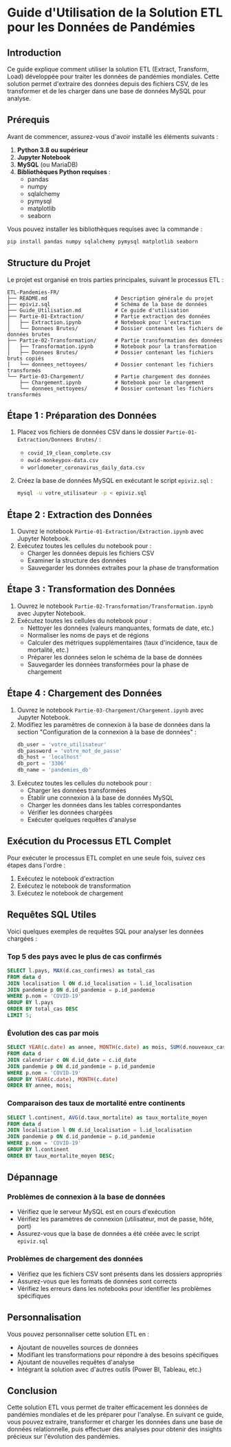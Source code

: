 # Guide d'Utilisation de la Solution ETL pour les Données de Pandémies

## Introduction

Ce guide explique comment utiliser la solution ETL (Extract, Transform, Load) développée pour traiter les données de pandémies mondiales. Cette solution permet d'extraire des données depuis des fichiers CSV, de les transformer et de les charger dans une base de données MySQL pour analyse.

## Prérequis

Avant de commencer, assurez-vous d'avoir installé les éléments suivants :

1. **Python 3.8 ou supérieur**
2. **Jupyter Notebook**
3. **MySQL** (ou MariaDB)
4. **Bibliothèques Python requises** :
   - pandas
   - numpy
   - sqlalchemy
   - pymysql
   - matplotlib
   - seaborn

Vous pouvez installer les bibliothèques requises avec la commande :

```bash
pip install pandas numpy sqlalchemy pymysql matplotlib seaborn
```

## Structure du Projet

Le projet est organisé en trois parties principales, suivant le processus ETL :

```
ETL-Pandemies-FR/
├── README.md                      # Description générale du projet
├── epiviz.sql                     # Schéma de la base de données
├── Guide_Utilisation.md           # Ce guide d'utilisation
├── Partie-01-Extraction/          # Partie extraction des données
│   ├── Extraction.ipynb           # Notebook pour l'extraction
│   └── Donnees Brutes/            # Dossier contenant les fichiers de données brutes
├── Partie-02-Transformation/      # Partie transformation des données
│   ├── Transformation.ipynb       # Notebook pour la transformation
│   ├── Donnees Brutes/            # Dossier contenant les fichiers bruts copiés
│   └── donnees_nettoyees/         # Dossier contenant les fichiers transformés
└── Partie-03-Chargement/          # Partie chargement des données
    ├── Chargement.ipynb           # Notebook pour le chargement
    └── donnees_nettoyees/         # Dossier contenant les fichiers transformés
```

## Étape 1 : Préparation des Données

1. Placez vos fichiers de données CSV dans le dossier `Partie-01-Extraction/Donnees Brutes/` :
   - `covid_19_clean_complete.csv`
   - `owid-monkeypox-data.csv`
   - `worldometer_coronavirus_daily_data.csv`

2. Créez la base de données MySQL en exécutant le script `epiviz.sql` :
   ```bash
   mysql -u votre_utilisateur -p < epiviz.sql
   ```

## Étape 2 : Extraction des Données

1. Ouvrez le notebook `Partie-01-Extraction/Extraction.ipynb` avec Jupyter Notebook.
2. Exécutez toutes les cellules du notebook pour :
   - Charger les données depuis les fichiers CSV
   - Examiner la structure des données
   - Sauvegarder les données extraites pour la phase de transformation

## Étape 3 : Transformation des Données

1. Ouvrez le notebook `Partie-02-Transformation/Transformation.ipynb` avec Jupyter Notebook.
2. Exécutez toutes les cellules du notebook pour :
   - Nettoyer les données (valeurs manquantes, formats de date, etc.)
   - Normaliser les noms de pays et de régions
   - Calculer des métriques supplémentaires (taux d'incidence, taux de mortalité, etc.)
   - Préparer les données selon le schéma de la base de données
   - Sauvegarder les données transformées pour la phase de chargement

## Étape 4 : Chargement des Données

1. Ouvrez le notebook `Partie-03-Chargement/Chargement.ipynb` avec Jupyter Notebook.
2. Modifiez les paramètres de connexion à la base de données dans la section "Configuration de la connexion à la base de données" :
   ```python
   db_user = 'votre_utilisateur'
   db_password = 'votre_mot_de_passe'
   db_host = 'localhost'
   db_port = '3306'
   db_name = 'pandemies_db'
   ```
3. Exécutez toutes les cellules du notebook pour :
   - Charger les données transformées
   - Établir une connexion à la base de données MySQL
   - Charger les données dans les tables correspondantes
   - Vérifier les données chargées
   - Exécuter quelques requêtes d'analyse

## Exécution du Processus ETL Complet

Pour exécuter le processus ETL complet en une seule fois, suivez ces étapes dans l'ordre :

1. Exécutez le notebook d'extraction
2. Exécutez le notebook de transformation
3. Exécutez le notebook de chargement

## Requêtes SQL Utiles

Voici quelques exemples de requêtes SQL pour analyser les données chargées :

### Top 5 des pays avec le plus de cas confirmés
```sql
SELECT l.pays, MAX(d.cas_confirmes) as total_cas
FROM data d
JOIN localisation l ON d.id_localisation = l.id_localisation
JOIN pandemie p ON d.id_pandemie = p.id_pandemie
WHERE p.nom = 'COVID-19'
GROUP BY l.pays
ORDER BY total_cas DESC
LIMIT 5;
```

### Évolution des cas par mois
```sql
SELECT YEAR(c.date) as annee, MONTH(c.date) as mois, SUM(d.nouveaux_cas) as total_nouveaux_cas
FROM data d
JOIN calendrier c ON d.id_date = c.id_date
JOIN pandemie p ON d.id_pandemie = p.id_pandemie
WHERE p.nom = 'COVID-19'
GROUP BY YEAR(c.date), MONTH(c.date)
ORDER BY annee, mois;
```

### Comparaison des taux de mortalité entre continents
```sql
SELECT l.continent, AVG(d.taux_mortalite) as taux_mortalite_moyen
FROM data d
JOIN localisation l ON d.id_localisation = l.id_localisation
JOIN pandemie p ON d.id_pandemie = p.id_pandemie
WHERE p.nom = 'COVID-19'
GROUP BY l.continent
ORDER BY taux_mortalite_moyen DESC;
```

## Dépannage

### Problèmes de connexion à la base de données
- Vérifiez que le serveur MySQL est en cours d'exécution
- Vérifiez les paramètres de connexion (utilisateur, mot de passe, hôte, port)
- Assurez-vous que la base de données a été créée avec le script `epiviz.sql`

### Problèmes de chargement des données
- Vérifiez que les fichiers CSV sont présents dans les dossiers appropriés
- Assurez-vous que les formats de données sont corrects
- Vérifiez les erreurs dans les notebooks pour identifier les problèmes spécifiques

## Personnalisation

Vous pouvez personnaliser cette solution ETL en :
- Ajoutant de nouvelles sources de données
- Modifiant les transformations pour répondre à des besoins spécifiques
- Ajoutant de nouvelles requêtes d'analyse
- Intégrant la solution avec d'autres outils (Power BI, Tableau, etc.)

## Conclusion

Cette solution ETL vous permet de traiter efficacement les données de pandémies mondiales et de les préparer pour l'analyse. En suivant ce guide, vous pouvez extraire, transformer et charger les données dans une base de données relationnelle, puis effectuer des analyses pour obtenir des insights précieux sur l'évolution des pandémies.
